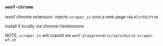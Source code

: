 ### `woof-chrome`

woof chrome extension. 
injects `scraper.js` onto a web page via `Alt+Shift+W`

install it locally via chrome://extensions

NOTE, `scraper.js` will copied via `woof-playground/scripts/build-scraper-wf.sh`
